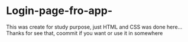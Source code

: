 # Login-page-fro-app-
This was create for study purpose, just HTML and CSS was done here... 
Thanks for see that, coommit if you want or use it in somewhere 
